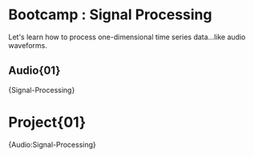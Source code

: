 # Bootcamp : Signal Processing
Let's learn how to process one-dimensional time series data...like audio waveforms.

## Audio{01}
{Signal-Processing}

# Project{01}
{Audio:Signal-Processing}
